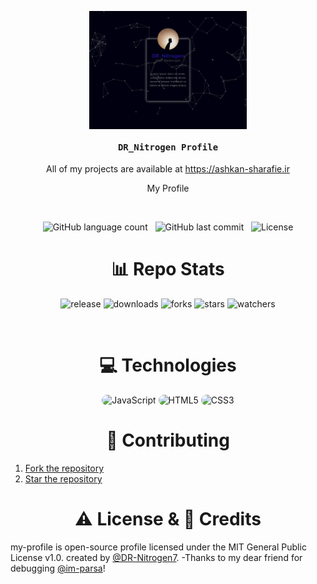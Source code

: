 <a href="https://ashkan-sharafie.ir/profile/"><img src="image/Profile ScreenShot.png" alt="Header Image" style="display: flex;width: 50%;margin: 0 auto;"></a>
    <h4 align="center"><samp> DR_Nitrogen Profile</samp></h4>
</div>
<p align="center">
    All of my projects are available at <a href="https://ashkan-sharafie.ir" target="_follow" title="Ashkan Sharafie">https://ashkan-sharafie.ir</a>
</p>
<p align="center">My Profile</p>

<br/>

<p align="center">
    <img alt="GitHub language count" src="https://img.shields.io/github/languages/count/DR-Nitrogen7/DR_Nitrogen-Profile">
    &nbsp;
    <img alt="GitHub last commit" src="https://img.shields.io/github/last-commit/DR-Nitrogen7/DR_Nitrogen-Profile">
    &nbsp;
    <img alt="License" src="https://img.shields.io/badge/license-MIT-brightgreen">
</p>

<h1 align="center">
    📊 Repo Stats
</h1>

<p align="center">
    <img src="https://img.shields.io/github/release/DR-Nitrogen7/DR_Nitrogen-Profile.svg" alt="release">
    <img src="https://img.shields.io/github/downloads/DR-Nitrogen7/DR_Nitrogen-Profile/total.svg" alt="downloads">
    <img src="https://img.shields.io/github/forks/DR-Nitrogen7/DR_Nitrogen-Profile.svg" alt="forks">
    <img src="https://img.shields.io/github/stars/DR-Nitrogen7/DR_Nitrogen-Profile.svg" alt="stars">
    <img src="https://img.shields.io/github/watchers/DR-Nitrogen7/DR_Nitrogen-Profile.svg" alt="watchers">
</p>

<br/>

<h1 align="center">
    💻 Technologies
</h1>

<div align="center">
    <img src="https://img.shields.io/badge/JavaScript-1c1d29?style=for-the-badge&logo=javascript&logoColor=e82c2c" alt="JavaScript" style="border-radius:15px"/>
    <img src="https://img.shields.io/badge/HTML5-1c1d29?style=for-the-badge&logo=html5&logoColor=e82c2c" alt="HTML5" style="border-radius:15px"/>
    <img src="https://img.shields.io/badge/CSS3-1c1d29?style=for-the-badge&logo=css3&logoColor=e82c2c" alt="CSS3" style="border-radius:15px"/>
</div>
<h1 align="center">
   🤝 Contributing
</h1>

1. [Fork the repository](https://github.com/DR-Nitrogen7/DR_Nitrogen-Profile/fork)
1. [Star the repository](https://github.com/DR-Nitrogen7/DR_Nitrogen-Profile/star)
<h1 align="center">
    ⚠️ License & 📝 Credits
</h1>

my-profile is open-source profile licensed under the MIT General Public License v1.0. created by [@DR-Nitrogen7](https://github.com/DR-Nitrogen7).
-Thanks to my dear friend for debugging [@im-parsa](https://github.com/im-parsa)!
